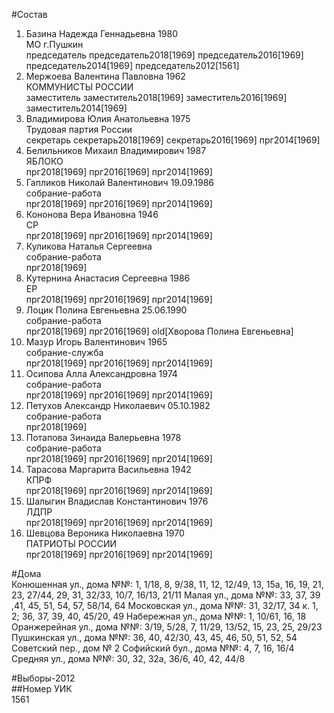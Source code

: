 #Состав  
1. Базина Надежда Геннадьевна 1980  
    МО г.Пушкин  
    председатель председатель2018[1969] председатель2016[1969] председатель2014[1969] председатель2012[1561]  
2. Мержоева Валентина Павловна 1962  
    КОММУНИСТЫ РОССИИ  
    заместитель заместитель2018[1969] заместитель2016[1969] заместитель2014[1969]  
3. Владимирова Юлия Анатольевна 1975  
    Трудовая партия России  
    секретарь секретарь2018[1969] секретарь2016[1969] прг2014[1969]  
4. Белильников Михаил Владимирович 1987  
    ЯБЛОКО  
    прг2018[1969] прг2016[1969] прг2014[1969]  
5. Гапликов Николай Валентинович 19.09.1986  
    собрание-работа  
    прг2018[1969] прг2016[1969] прг2014[1969]  
6. Кононова Вера Ивановна 1946  
    СР  
    прг2018[1969] прг2016[1969] прг2014[1969]  
7. Куликова Наталья Сергеевна  
    собрание-работа  
    прг2018[1969]  
8. Кутернина Анастасия Сергеевна 1986  
    ЕР  
    прг2018[1969] прг2016[1969] прг2014[1969]  
9. Лоцик Полина Евгеньевна 25.06.1990  
    собрание-работа  
    прг2018[1969] прг2016[1969] old[Хворова Полина Евгеньевна]  
10. Мазур Игорь Валентинович 1965  
    собрание-служба  
    прг2018[1969] прг2016[1969] прг2014[1969]  
11. Осипова Алла Александровна 1974  
    собрание-работа  
    прг2018[1969] прг2016[1969] прг2014[1969]  
12. Петухов Александр Николаевич 05.10.1982  
    собрание-работа  
    прг2018[1969]  
13. Потапова Зинаида Валерьевна 1978  
    собрание-работа  
    прг2018[1969] прг2016[1969] прг2014[1969]  
14. Тарасова Маргарита Васильевна 1942  
    КПРФ  
    прг2018[1969] прг2016[1969] прг2014[1969]  
15. Шалыгин Владислав Константинович 1976  
    ЛДПР  
    прг2018[1969] прг2016[1969] прг2014[1969]  
16. Шевцова Вероника Николаевна 1970  
    ПАТРИОТЫ РОССИИ  
    прг2018[1969] прг2016[1969] прг2014[1969]  
  
#Дома  
Конюшенная ул., дома №№: 1, 1/18, 8, 9/38, 11, 12, 12/49, 13, 15а, 16, 19, 21, 23, 27/44, 29, 31, 32/33, 10/7, 16/13, 21/11 Малая ул., дома №№: 33, 37, 39 ,41, 45, 51, 54, 57, 58/14, 64  Московская ул., дома №№: 31, 32/17, 34 к. 1, 2; 36, 37, 39, 40, 45/20, 49  Набережная ул., дома №№: 1, 10/61, 16, 18  Оранжерейная ул., дома №№: 3/19, 5/28, 7, 11/29, 13/52, 15, 23, 25, 29/23 Пушкинская ул., дома №№: 36, 40, 42/30, 43, 45, 46, 50, 51, 52, 54 Советский пер., дом № 2 Софийский бул., дома №№: 4, 7, 16, 16/4 Средняя ул., дома №№: 30, 32, 32а, 36/6, 40, 42, 44/8  
  
#Выборы-2012  
##Номер УИК  
1561  
